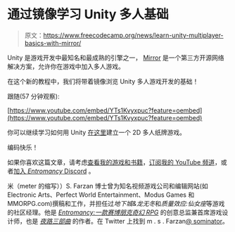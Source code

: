 # 通过镜像学习 Unity 多人基础

> 原文：<https://www.freecodecamp.org/news/learn-unity-multiplayer-basics-with-mirror/>

Unity 是游戏开发中最知名和最成熟的引擎之一， [Mirror](https://mirror-networking.com/) 是一个第三方开源网络解决方案，允许你在游戏中加入多人游戏。

在这个新的教程中，我们将带着镜像浏览 Unity 多人游戏开发的基础！

跟随(57 分钟观察):

[https://www.youtube.com/embed/YTs1Kvyxpuc?feature=oembed](https://www.youtube.com/embed/YTs1Kvyxpuc?feature=oembed)

你可以继续学习如何用 Unity [在这里](https://www.freecodecamp.org/news/how-to-build-a-multiplayer-card-game-with-unity-2d-and-mirror/)建立一个 2D 多人纸牌游戏。

编码快乐！

如果你喜欢这篇文章，请考虑[查看我的游戏和书籍](https://www.nightpathpub.com/)，[订阅我的 YouTube 频道](https://www.youtube.com/msfarzan?sub_confirmation=1)，或者[加入 *Entromancy* Discord](https://discord.gg/RF6k3nB) 。

米（meter 的缩写））S. Farzan 博士曾为知名视频游戏公司和编辑网站(如 Electronic Arts、Perfect World Entertainment、Modus Games 和 MMORPG.com)撰稿和工作，并担任过*地下城&龙无冬*和*质量效应:仙女座*等游戏的社区经理。他是 *[Entromancy:一款赛博朋克奇幻 RPG](https://www.nightpathpub.com/rpg)* 的创意总监兼首席游戏设计师，也是 *[夜路三部曲](http://nightpathpub.com/books)* 的作者。在 Twitter 上找到 m . s . Farzan[@ sominator](https://twitter.com/sominator)。